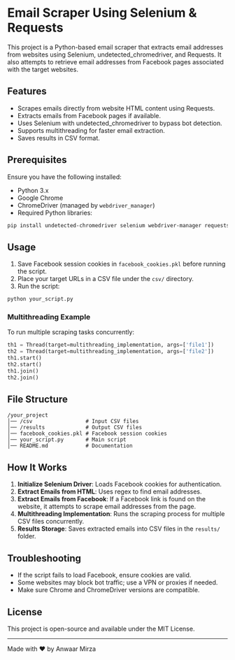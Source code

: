 # Email Scraper Using Selenium & Requests

This project is a Python-based email scraper that extracts email addresses from websites using Selenium, undetected_chromedriver, and Requests. It also attempts to retrieve email addresses from Facebook pages associated with the target websites.

## Features
- Scrapes emails directly from website HTML content using Requests.
- Extracts emails from Facebook pages if available.
- Uses Selenium with undetected_chromedriver to bypass bot detection.
- Supports multithreading for faster email extraction.
- Saves results in CSV format.

## Prerequisites
Ensure you have the following installed:

- Python 3.x
- Google Chrome
- ChromeDriver (managed by `webdriver_manager`)
- Required Python libraries:

```sh
pip install undetected-chromedriver selenium webdriver-manager requests pandas
```

## Usage

1. Save Facebook session cookies in `facebook_cookies.pkl` before running the script.
2. Place your target URLs in a CSV file under the `csv/` directory.
3. Run the script:

```sh
python your_script.py
```

### Multithreading Example
To run multiple scraping tasks concurrently:

```python
th1 = Thread(target=multithreading_implementation, args=['file1'])
th2 = Thread(target=multithreading_implementation, args=['file2'])
th1.start()
th2.start()
th1.join()
th2.join()
```

## File Structure
```
/your_project
│── /csv                 # Input CSV files
│── /results             # Output CSV files
│── facebook_cookies.pkl # Facebook session cookies
│── your_script.py       # Main script
│── README.md            # Documentation
```

## How It Works
1. **Initialize Selenium Driver**: Loads Facebook cookies for authentication.
2. **Extract Emails from HTML**: Uses regex to find email addresses.
3. **Extract Emails from Facebook**: If a Facebook link is found on the website, it attempts to scrape email addresses from the page.
4. **Multithreading Implementation**: Runs the scraping process for multiple CSV files concurrently.
5. **Results Storage**: Saves extracted emails into CSV files in the `results/` folder.

## Troubleshooting
- If the script fails to load Facebook, ensure cookies are valid.
- Some websites may block bot traffic; use a VPN or proxies if needed.
- Make sure Chrome and ChromeDriver versions are compatible.

## License
This project is open-source and available under the MIT License.

---
Made with ❤️ by Anwaar Mirza
